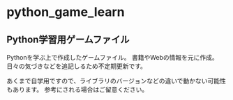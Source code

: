 # python_game_learn
## Python学習用ゲームファイル
Pythonを学ぶ上で作成したゲームファイル。
書籍やWebの情報を元に作成。
日々の気づきなどを追記しるため不定期更新です。

あくまで自学用ですので、ライブラリのバージョンなどの違いで動かない可能性もあります。
参考にされる場合はご留意ください。
